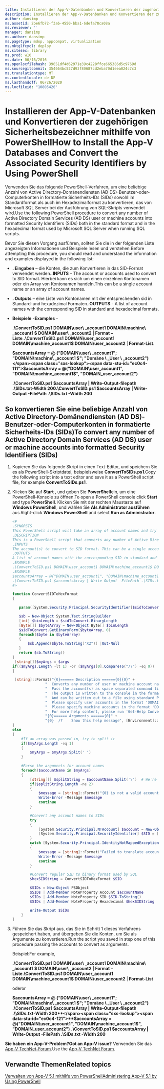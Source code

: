 ```yaml
---
title: Installieren der App-V-Datenbanken und Konvertieren der zugehörigen Sicherheitsbezeichner mithilfe von PowerShell
description: Installieren der App-V-Datenbanken und Konvertieren der zugehörigen Sicherheitsbezeichner mithilfe von PowerShell
author: dansimp
ms.assetid: 2be6fb72-f3a6-4550-bba1-6defa78ca08a
ms.reviewer: ''
manager: dansimp
ms.author: dansimp
ms.pagetype: mdop, appcompat, virtualization
ms.mktglfcycl: deploy
ms.sitesec: library
ms.prod: w10
ms.date: 06/16/2016
ms.openlocfilehash: 39651df4d62971e39c4228ffce665386d5c9769d
ms.sourcegitcommit: 354664bc527d93f80687cd2eba70d1eea024c7c3
ms.translationtype: MT
ms.contentlocale: de-DE
ms.lasthandoff: 06/26/2020
ms.locfileid: "10805426"
---
```

# <span data-ttu-id="ec0c4-103">Installieren der App-V-Datenbanken und Konvertieren der zugehörigen Sicherheitsbezeichner mithilfe von PowerShell</span><span class="sxs-lookup"><span data-stu-id="ec0c4-103">How to Install the App-V Databases and Convert the Associated Security Identifiers by Using PowerShell</span></span>

<span data-ttu-id="ec0c4-104">Verwenden Sie das folgende PowerShell-Verfahren, um eine beliebige Anzahl von Active Directory-Domänendiensten (AD DS)-Benutzer-oder-Computerkonten in formatierte Sicherheits-IDs (SIDs) sowohl im Standardformat als auch im Hexadezimalformat zu konvertieren, das von Microsoft SQL Server bei der Ausführung von SQL-Skripts verwendet wird.</span><span class="sxs-lookup"><span data-stu-id="ec0c4-104">Use the following PowerShell procedure to convert any number of Active Directory Domain Services (AD DS) user or machine accounts into formatted Security Identifiers (SIDs) both in the standard format and in the hexadecimal format used by Microsoft SQL Server when running SQL scripts.</span></span>

<span data-ttu-id="ec0c4-105">Bevor Sie diesen Vorgang ausführen, sollten Sie die in der folgenden Liste angezeigten Informationen und Beispiele lesen und verstehen:</span><span class="sxs-lookup"><span data-stu-id="ec0c4-105">Before attempting this procedure, you should read and understand the information and examples displayed in the following list:</span></span>

- <span data-ttu-id="ec0c4-106">**. Eingaben** – die Konten, die zum Konvertieren in das SID-Format verwendet werden.</span><span class="sxs-lookup"><span data-stu-id="ec0c4-106">**.INPUTS** – The account or accounts used to convert to SID format.</span></span> <span data-ttu-id="ec0c4-107">Hierbei kann es sich um einen einzelnen Kontonamen oder ein Array von Kontonamen handeln.</span><span class="sxs-lookup"><span data-stu-id="ec0c4-107">This can be a single account name or an array of account names.</span></span>

- <span data-ttu-id="ec0c4-108">**. Outputs** – eine Liste von Kontonamen mit der entsprechenden sid in Standard-und hexadezimal Formaten.</span><span class="sxs-lookup"><span data-stu-id="ec0c4-108">**.OUTPUTS** - A list of account names with the corresponding SID in standard and hexadecimal formats.</span></span>

- <span data-ttu-id="ec0c4-109">**Beispiele** -</span><span class="sxs-lookup"><span data-stu-id="ec0c4-109">**Examples** -</span></span>

    <span data-ttu-id="ec0c4-110">**.\\ConvertToSID.ps1 DOMAIN\\user\ _account1 DOMAIN\\machine\ _account1 $ DOMAIN\\user\ _account2 | Format – Liste**.</span><span class="sxs-lookup"><span data-stu-id="ec0c4-110">**.\\ConvertToSID.ps1 DOMAIN\\user\_account1 DOMAIN\\machine\_account1$ DOMAIN\\user\_account2 | Format-List**.</span></span>

    **<span data-ttu-id="ec0c4-111">$accountsArray = @ ("DOMAIN\\user\ _account1"; "DOMAIN\\machine\ _account1 $"; "Domäne \ _User \ _account2")</span><span class="sxs-lookup"><span data-stu-id="ec0c4-111">$accountsArray = @("DOMAIN\\user\_account1", "DOMAIN\\machine\_account1$", "DOMAIN\_user\_account2")</span></span>**

    **<span data-ttu-id="ec0c4-112">.\\ConvertToSID.ps1 $accountsArray | Write-Output-filepath .\\SIDs.txt-Width 200</span><span class="sxs-lookup"><span data-stu-id="ec0c4-112">.\\ConvertToSID.ps1 $accountsArray | Write-Output -FilePath .\\SIDs.txt -Width 200</span></span>**

## <span data-ttu-id="ec0c4-113">So konvertieren Sie eine beliebige Anzahl von Active Directory-Domänendiensten (AD DS)-Benutzer-oder-Computerkonten in formatierte Sicherheits-IDs (SIDs)</span><span class="sxs-lookup"><span data-stu-id="ec0c4-113">To convert any number of Active Directory Domain Services (AD DS) user or machine accounts into formatted Security Identifiers (SIDs)</span></span>

1. <span data-ttu-id="ec0c4-114">Kopieren Sie das folgende Skript in einen Text-Editor, und speichern Sie es als PowerShell-Skriptdatei, beispielsweise **ConvertToSIDs.ps1**.</span><span class="sxs-lookup"><span data-stu-id="ec0c4-114">Copy the following script into a text editor and save it as a PowerShell script file, for example **ConvertToSIDs.ps1**.</span></span>
1. <span data-ttu-id="ec0c4-115">Klicken Sie auf **Start** , und geben Sie **PowerShell**ein, um eine PowerShell-Konsole zu öffnen.</span><span class="sxs-lookup"><span data-stu-id="ec0c4-115">To open a PowerShell console click **Start** and type **PowerShell**.</span></span> <span data-ttu-id="ec0c4-116">Klicken Sie mit der rechten Maustaste auf **Windows PowerShell**, und wählen Sie **Als Administrator ausführen** aus.</span><span class="sxs-lookup"><span data-stu-id="ec0c4-116">Right-click **Windows PowerShell** and select **Run as Administrator**.</span></span>

   ```powershell
   <#
   .SYNOPSIS
   This PowerShell script will take an array of account names and try to convert each of them to the corresponding SID in standard and hexadecimal formats.
   .DESCRIPTION
   This is a PowerShell script that converts any number of Active Directory (AD) user or machine accounts into formatted Security Identifiers (SIDs) both in the standard format and in the hexadecimal format used by SQL server when running SQL scripts.
   .INPUTS
   The account(s) to convert to SID format. This can be a single account name or an array of account names. Please see examples below.
   .OUTPUTS
   A list of account names with the corresponding SID in standard and hexadecimal formats
   .EXAMPLE
   .\ConvertToSID.ps1 DOMAIN\user_account1 DOMAIN\machine_account1$ DOMAIN\user_account2 | Format-List
   .EXAMPLE
   $accountsArray = @("DOMAIN\user_account1", "DOMAIN\machine_account1$", "DOMAIN_user_account2")
   .\ConvertToSID.ps1 $accountsArray | Write-Output -FilePath .\SIDs.txt -Width 200
   #>

   function ConvertSIDToHexFormat
   {

      param([System.Security.Principal.SecurityIdentifier]$sidToConvert)

      $sb = New-Object System.Text.StringBuilder
      [int] $binLength = $sidToConvert.BinaryLength
      [Byte[]] $byteArray = New-Object Byte[] $binLength
      $sidToConvert.GetBinaryForm($byteArray, 0)
      foreach($byte in $byteArray)
      {
          $sb.Append($byte.ToString("X2")) |Out-Null
      }
      return $sb.ToString()
   }
    [string[]]$myArgs = $args
   if(($myArgs.Length -lt 1) -or ($myArgs[0].CompareTo("/?") -eq 0))
   {

    [string]::Format("{0}====== Description ======{0}{0}" +
                  "  Converts any number of user or machine account names to string and hexadecimal SIDs.{0}" +
                  "  Pass the account(s) as space separated command line parameters. (For example 'ConvertToSID.ps1 DOMAIN\Account1 DOMAIN\Account2 ...'){0}" +
                  "  The output is written to the console in the format 'Account name    SID as string   SID as hexadecimal'{0}" +
                  "  And can be written out to a file using standard PowerShell redirection{0}" +
                  "  Please specify user accounts in the format 'DOMAIN\username'{0}" +
                  "  Please specify machine accounts in the format 'DOMAIN\machinename$'{0}" +
                  "  For more help content, please run 'Get-Help ConvertToSID.ps1'{0}" +
                  "{0}====== Arguments ======{0}" +
                  "{0}  /?    Show this help message", [Environment]::NewLine)
   }
   else
   {
       #If an array was passed in, try to split it
       if($myArgs.Length -eq 1)
       {
           $myArgs = $myArgs.Split(' ')
       }

       #Parse the arguments for account names
       foreach($accountName in $myArgs)
       {
           [string[]] $splitString = $accountName.Split('\')  # We're looking for the format "DOMAIN\Account" so anything that does not match, we reject
           if($splitString.Length -ne 2)
           {
               $message = [string]::Format("{0} is not a valid account name. Expected format 'Domain\username' for user accounts or 'DOMAIN\machinename$' for machine accounts.", $accountName)
               Write-Error -Message $message
               continue
           }

           #Convert any account names to SIDs
           try
           {
               [System.Security.Principal.NTAccount] $account = New-Object System.Security.Principal.NTAccount($splitString[0], $splitString[1])
               [System.Security.Principal.SecurityIdentifier] $SID = [System.Security.Principal.SecurityIdentifier]($account.Translate([System.Security.Principal.SecurityIdentifier]))
           }
           catch [System.Security.Principal.IdentityNotMappedException]
           {
               $message = [string]::Format("Failed to translate account object '{0}' to a SID. Please verify that this is a valid user or machine account.", $account.ToString())
               Write-Error -Message $message
               continue
           }

           #Convert regular SID to binary format used by SQL
           $hexSIDString = ConvertSIDToHexFormat $SID

           $SIDs = New-Object PSObject
           $SIDs | Add-Member NoteProperty Account $accountName
           $SIDs | Add-Member NoteProperty SID $SID.ToString()
           $SIDs | Add-Member NoteProperty Hexadecimal $hexSIDString

           Write-Output $SIDs
       }
   }
   ```

1. <span data-ttu-id="ec0c4-117">Führen Sie das Skript aus, das Sie in Schritt 1 dieses Verfahrens gespeichert haben, und übergeben Sie die Konten, um Sie als Argumente zu konvertieren.</span><span class="sxs-lookup"><span data-stu-id="ec0c4-117">Run the script you saved in step one of this procedure passing the accounts to convert as arguments.</span></span>

   <span data-ttu-id="ec0c4-118">Beispiel:</span><span class="sxs-lookup"><span data-stu-id="ec0c4-118">For example,</span></span>

   **<span data-ttu-id="ec0c4-119">.\\ConvertToSID.ps1 DOMAIN\\user\ _account1 DOMAIN\\machine\ _account1 $ DOMAIN\\user\ _account2 | Format – Liste</span><span class="sxs-lookup"><span data-stu-id="ec0c4-119">.\\ConvertToSID.ps1 DOMAIN\\user\_account1 DOMAIN\\machine\_account1$ DOMAIN\\user\_account2 | Format-List</span></span>**
   
   <span data-ttu-id="ec0c4-120">oder</span><span class="sxs-lookup"><span data-stu-id="ec0c4-120">or</span></span>
   
   <span data-ttu-id="ec0c4-121">**$accountsArray = @ ("DOMAIN\\user\ _account1"; "DOMAIN\\machine\ _account1 $"; "Domäne \ _User \ _account2")** 
    **.\\ConvertToSID.ps1 $accountsArray | Write-Output-filepath .\\SIDs.txt-Width 200**</span><span class="sxs-lookup"><span data-stu-id="ec0c4-121">**$accountsArray = @("DOMAIN\\user\_account1", "DOMAIN\\machine\_account1$", "DOMAIN\_user\_account2")**
 **.\\ConvertToSID.ps1 $accountsArray | Write-Output -FilePath .\\SIDs.txt -Width 200**</span></span>

**<span data-ttu-id="ec0c4-122">Sie haben ein App-V-Problem?</span><span class="sxs-lookup"><span data-stu-id="ec0c4-122">Got an App-V issue?</span></span>** <span data-ttu-id="ec0c4-123">Verwenden Sie das [App-V TechNet-Forum](https://social.technet.microsoft.com/Forums/home?forum=mdopappv).</span><span class="sxs-lookup"><span data-stu-id="ec0c4-123">Use the [App-V TechNet Forum](https://social.technet.microsoft.com/Forums/home?forum=mdopappv).</span></span>

## <span data-ttu-id="ec0c4-124">Verwandte Themen</span><span class="sxs-lookup"><span data-stu-id="ec0c4-124">Related topics</span></span>

[<span data-ttu-id="ec0c4-125">Verwalten von App-V 5.1 mithilfe von PowerShell</span><span class="sxs-lookup"><span data-stu-id="ec0c4-125">Administering App-V 5.1 by Using PowerShell</span></span>](administering-app-v-51-by-using-powershell.md)
